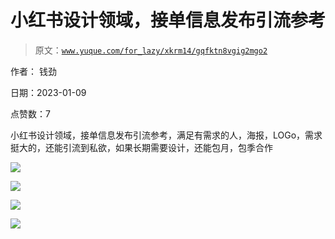 # 小红书设计领域，接单信息发布引流参考

> 原文：[`www.yuque.com/for_lazy/xkrm14/gqfktn8vgig2mgo2`](https://www.yuque.com/for_lazy/xkrm14/gqfktn8vgig2mgo2)



作者： 钱劲 

日期：2023-01-09 

点赞数：7 

小红书设计领域，接单信息发布引流参考，满足有需求的人，海报，LOGo，需求挺大的，还能引流到私欲，如果长期需要设计，还能包月，包季合作 

![](img/50d78e792f84c41936fe580822807e02.png) 

![](img/929e695a5b6a9a6c3bbe4e587e98ef74.png) 

![](img/fa1f60164531e0fcab860f2be01adb59.png) 

![](img/3b6e2a78cc5c03319550adb7b6217df4.png) 

